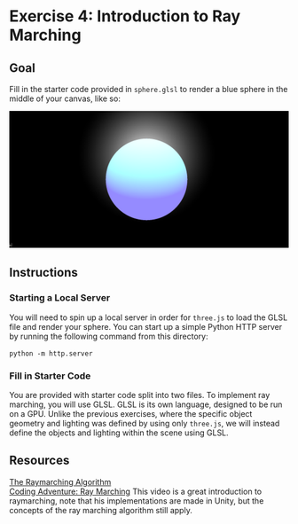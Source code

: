 # Exercise 4: Introduction to Ray Marching

## Goal

Fill in the starter code provided in `sphere.glsl` to render a blue sphere in
the middle of your canvas, like so:

![Sphere with Raymarching](/img/sphere.png)

## Instructions

### Starting a Local Server

You will need to spin up a local server in order for `three.js` to load the GLSL
file and render your sphere. You can start up a simple Python HTTP server by
running the following command from this directory:

```
python -m http.server
```

### Fill in Starter Code

You are provided with starter code split into two files. To implement ray
marching, you will use GLSL. GLSL is its own language, designed to be run on a
GPU. Unlike the previous exercises, where the specific object geometry and
lighting was defined by using only `three.js`, we will instead define the
objects and lighting within the scene using GLSL.

## Resources

[The Raymarching Algorithm](http://jamie-wong.com/2016/07/15/ray-marching-signed-distance-functions/#the-raymarching-algorithm)  
[Coding Adventure: Ray Marching](https://www.youtube.com/watch?v=Cp5WWtMoeKg)
This video is a great introduction to raymarching, note that his implementations
are made in Unity, but the concepts of the ray marching algorithm still apply.

